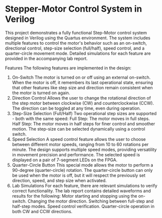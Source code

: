 # Stepper-Motor Control System in Verilog
This project demonstrates a fully functional Step-Motor control system designed in Verilog using the Quartus environment. The system includes multiple features to control the motor's behavior such as an on-switch, directional control, step-size selection (full/half), speed control, and a quarter-circle movement mode. Detailed simulations for each feature are provided in the accompanying lab report.

Features
The following features are implemented in the design:

1. On-Switch
The motor is turned on or off using an external on-switch.
When the motor is off, it remembers its last operational state, ensuring that other features like step size and direction remain consistent when the motor is turned on again.
2. Direction Control
Allows the user to change the rotational direction of the step motor between clockwise (CW) and counterclockwise (CCW).
The direction can be toggled at any time, even during operation.
3. Step-Size Selection (Full/Half)
Two operational step sizes are supported - both with the same speed:
Full Step: The motor moves in full steps.
Half Step: The motor moves in half steps for finer control and smoother motion.
The step-size can be selected dynamically using a control switch.
4. Speed Selection
A speed control feature allows the user to choose between different motor speeds, ranging from 10 to 60 rotations per minute. The design supports multiple speed modes, providing versatility in movement precision and performance. The selected speed is displayed on a pair of 7-segment LEDs on the FPGA.
6. Quarter-Circle Button
This special mode allows the motor to perform a 90-degree (quarter-circle) rotation.
The quarter-circle button can only be used when the motor is off, but it will respect the previously set direction, speed, and step size when activated.
7. Lab Simulations
For each feature, there are relevant simulations to verify correct functionality.
The lab report contains detailed waveforms and results for the following:
Motor starting and stopping using the on-switch.
Changing the motor direction.
Switching between full-step and half-step modes.
Speed control verification.
Quarter-circle operation in both CW and CCW directions.
